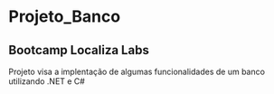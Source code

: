 # Projeto_Banco
## Bootcamp Localiza Labs
Projeto visa a implentação de algumas funcionalidades de um banco utilizando .NET e C#
